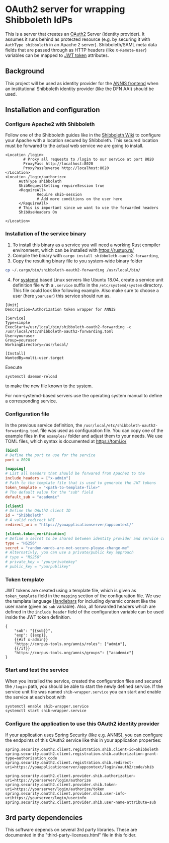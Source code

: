 # OAuth2 server for wrapping Shibboleth IdPs

This is a server that creates an [OAuth2](https://oauth.net/2/) Server (identity provider).
It assumes it runs behind as protected resource (e.g. by securing it with `AuthType shibboleth` in an Apache 2 server). 
Shibboleth/SAML meta data fields that are passed through as HTTP headers (like `X-Remote-User`) variables can be mapped to [JWT token](https://jwt.io/) attributes.



## Background

This project will be used as identity provider for the [ANNIS frontend](https://github.com/korpling/ANNIS) when an institutional Shibboleth identity provider (like the DFN AAI) should be used.

## Installation and configuration

### Configure Apache2 with Shibboleth

Follow one of the Shibboleth guides like in the [Shibboleth Wiki](https://shibboleth.atlassian.net/wiki/spaces/SP3/pages/2065335062/Apache) to configure your Apache with a location secured by Shibboleth.
This secured location must be forwared to the actual web service we are going to install.

```
<Location /login>
        # Proxy all requests to /login to our service at port 8020
        ProxyPass http://localhost:8020
        ProxyPassReverse http://localhost:8020
</Location>
<Location /login/authorize>
      AuthType shibboleth
      ShibRequestSetting requireSession true
      <RequireAll>
              Require shib-session
              # Add more conditions on the user here
      </RequireAll>
      # This is important since we want to use the forwarded headers
      ShibUseHeaders On

</Location>
```

### Installation of the service binary

1. To install this binary as a service you will need a working Rust compiler environment, which can be installed with <https://rustup.rs/>
2. Compile the binary with `cargo install shibboleth-oauth2-forwarding`,
3. Copy the resulting binary file to you system-wide binary folder
```bash
cp ~/.cargo/bin/shibboleth-oauth2-forwarding /usr/local/bin/
```
4. For [systemd](https://wiki.debian.org/systemd/Services) based Linux servers like Ubuntu 18.04, create a service unit definition file with a `.service` suffix in the `/etc/systemd/system` directory. This file could look like following example. Also make sure to choose a user (here `youruser`) this service should run as.

```
[Unit]
Description=Authorization token wrapper for ANNIS

[Service]
Type=simple
ExecStart=/usr/local/bin/shibboleth-oauth2-forwarding -c /usr/local/etc/shibboleth-oauth2-forwarding.toml
User=youruser
Group=youruser
WorkingDirectory=/usr/local/

[Install]
WantedBy=multi-user.target
```

Execute
```bash
systemctl daemon-reload
```
to make the new file known to the system.

For non-systemd-based servers use the operating system manual to define a corresponding service.

### Configuration file

In the previous service definition, the `/usr/local/etc/shibboleth-oauth2-forwarding.toml` file was used as configuration file.
You can copy one of the example files in the `examples/` folder and adjust them to your needs.
We use TOML files, which syntax is documented at <https://toml.io/>

```toml
[bind]
# Define the port to use for the service
port = 8020

[mapping]
# List all headers that should be forwared from Apache2 to the 
include_headers = ["x-admin"]
# Path to the template file that is used to generate the JWT tokens
token_template = "<path-to-template-file>"
# The default value for the "sub" field
default_sub = "academic"

[client]
# Define the OAuth2 client ID
id = "Shibboleth"
# A valid redirect URI
redirect_uri = "https://youapplicationserver/appcontext/"

[client.token_verification]
# Define a secret to be shared between identity provider and service consuming the JWT token
type = "HS256"
secret = "random-words-are-not-secure-please-change-me"
# Alternativly, you can use a private/public key approach
# type = "RS256"
# private_key = "yourprivatekey"
# public_key = "yourpublikey"
```

### Token template

JWT tokens are created using a template file, which is given as `token_template` field in the `mapping` section of the configuration file. 
We use the template language [Handlebars](https://handlebarsjs.com/) for including dynamic content like the user name (given as `sub` variable).
Also, all forwarded headers which are defined in the `include_header` field of the configuration variable can be used inside the JWT token definition.

```
{
    "sub": "{{sub}}",
    "exp": {{exp}},
    {{#if x-admin}}
    "https://corpus-tools.org/annis/roles": ["admin"],
    {{/if}}
    "https://corpus-tools.org/annis/groups": ["academic"]
}
```

### Start and test the service

When you installed the service, created the configuration files and secured the `/login` path, you should be able to start the newly defined service.
If the service unit file was named `shib-wrapper.service` you can start and enable the service at each boot with 

```bash
systemctl enable shib-wrapper.service
systemctl start shib-wrapper.service
```

### Configure the application to use this OAuth2 identity provider

If your application uses Spring Security (like e.g. ANNIS), you can configure the endpoints of this OAuth2 service like this in your application properties:

```properties
spring.security.oauth2.client.registration.shib.client-id=Shibboleth
spring.security.oauth2.client.registration.shib.authorization-grant-type=authorization_code
spring.security.oauth2.client.registration.shib.redirect-uri=https://youapplicationserver/appcontext/login/oauth2/code/shib

spring.security.oauth2.client.provider.shib.authorization-uri=https://yourserver/login/authorize
spring.security.oauth2.client.provider.shib.token-uri=https://yourserver/login/authorize/token
spring.security.oauth2.client.provider.shib.user-info-urihttps://yourserver/login/userinfo
spring.security.oauth2.client.provider.shib.user-name-attribute=sub

```

## 3rd party dependencies

This software depends on several 3rd party libraries. These are documented in the "third-party-licenses.html" file in this folder.